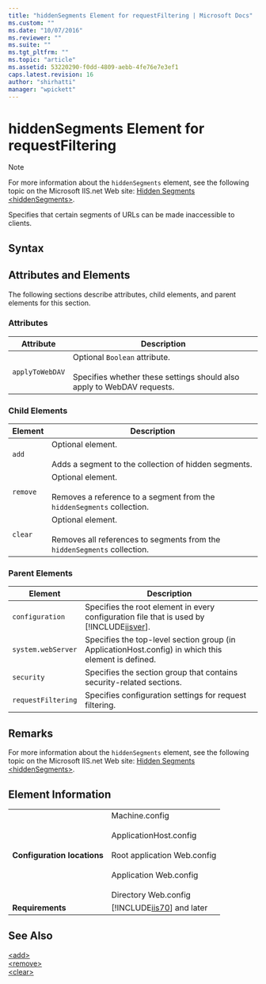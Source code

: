 ```yaml
---
title: "hiddenSegments Element for requestFiltering | Microsoft Docs"
ms.custom: ""
ms.date: "10/07/2016"
ms.reviewer: ""
ms.suite: ""
ms.tgt_pltfrm: ""
ms.topic: "article"
ms.assetid: 53220290-f0dd-4809-aebb-4fe76e7e3ef1
caps.latest.revision: 16
author: "shirhatti"
manager: "wpickett"
---
```

# hiddenSegments Element for requestFiltering
> [!NOTE]
>  For more information about the `hiddenSegments` element, see the following topic on the Microsoft IIS.net Web site: [Hidden Segments \<hiddenSegments>](http://www.iis.net/ConfigReference/system.webServer/security/requestFiltering/hiddenSegments).  
  
 Specifies that certain segments of URLs can be made inaccessible to clients.  
  
## Syntax  
  
## Attributes and Elements  
 The following sections describe attributes, child elements, and parent elements for this section.  
  
### Attributes  
  
|Attribute|Description|  
|---------------|-----------------|  
|`applyToWebDAV`|Optional `Boolean` attribute.<br /><br /> Specifies whether these settings should also apply to WebDAV requests.|  
  
### Child Elements  
  
|Element|Description|  
|-------------|-----------------|  
|`add`|Optional element.<br /><br /> Adds a segment to the collection of hidden segments.|  
|`remove`|Optional element.<br /><br /> Removes a reference to a segment from the `hiddenSegments` collection.|  
|`clear`|Optional element.<br /><br /> Removes all references to segments from the `hiddenSegments` collection.|  
  
### Parent Elements  
  
|Element|Description|  
|-------------|-----------------|  
|`configuration`|Specifies the root element in every configuration file that is used by [!INCLUDE[iisver](../../reference/admin/includes/iisver-md.md)].|  
|`system.webServer`|Specifies the top-level section group (in ApplicationHost.config) in which this element is defined.|  
|`security`|Specifies the section group that contains security-related sections.|  
|`requestFiltering`|Specifies configuration settings for request filtering.|  
  
## Remarks  
 For more information about the `hiddenSegments` element, see the following topic on the Microsoft IIS.net Web site: [Hidden Segments \<hiddenSegments>](http://www.iis.net/ConfigReference/system.webServer/security/requestFiltering/hiddenSegments).  
  
## Element Information  
  
|||  
|-|-|  
|**Configuration locations**|Machine.config<br /><br /> ApplicationHost.config<br /><br /> Root application Web.config<br /><br /> Application Web.config<br /><br /> Directory Web.config|  
|**Requirements**|[!INCLUDE[iis70](../../reference/admin/includes/iis70-md.md)] and later|  
  
## See Also  
 [\<add>](../../reference/admin/add-element-for-hiddensegments-for-requestfiltering.md)   
 [\<remove>](../../reference/admin/remove-element-for-hiddensegments-for-requestfiltering.md)   
 [\<clear>](../../reference/admin/clear-element-for-hiddensegments-for-requestfiltering.md)